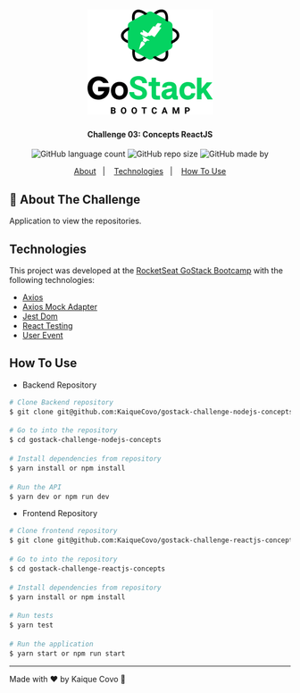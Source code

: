 <h1 align="center">
    <img alt="Logo GoStack" src="./.github/logo.png" />
</h1>

<h4 align="center">
  Challenge 03: Concepts ReactJS
</h4>
<p align="center">
  <img alt="GitHub language count" src="https://img.shields.io/github/languages/count/kaiquecovo/gostack-challenge-reactjs-concepts?color=04d361">


  <img alt="GitHub repo size" src="https://img.shields.io/github/repo-size/kaiquecovo/gostack-challenge-reactjs-concepts">

  <img alt="GitHub made by" src="https://img.shields.io/badge/made%20by-kaiqueCovo-brightgreen">
</p>

<p align="center">
  <a href="#rocket-about-the-challenge">About</a>&nbsp;&nbsp;&nbsp;|&nbsp;&nbsp;&nbsp;
  <a href="#technologies">Technologies</a>&nbsp;&nbsp;&nbsp;|&nbsp;&nbsp;&nbsp;
    <a href="#how-to-use">How To Use</a>
</p>

## :rocket: About The Challenge

Application to view the repositories.

## Technologies

This project was developed at the [RocketSeat GoStack Bootcamp](https://rocketseat.com.br/bootcamp) with the following technologies:

-  [Axios](https://github.com/axios/axios)
- [Axios Mock Adapter](https://github.com/ctimmerm/axios-mock-adapter)
- [Jest Dom](https://github.com/testing-library/jest-dom)
- [React Testing](https://github.com/testing-library/react-testing-library)
- [User Event](https://github.com/testing-library/user-event)

## How To Use

- Backend Repository
```bash
# Clone Backend repository
$ git clone git@github.com:KaiqueCovo/gostack-challenge-nodejs-concepts.git

# Go to into the repository
$ cd gostack-challenge-nodejs-concepts

# Install dependencies from repository
$ yarn install or npm install

# Run the API
$ yarn dev or npm run dev
```

- Frontend Repository
```bash
# Clone frontend repository
$ git clone git@github.com:KaiqueCovo/gostack-challenge-reactjs-concepts.git

# Go to into the repository
$ cd gostack-challenge-reactjs-concepts

# Install dependencies from repository
$ yarn install or npm install

# Run tests
$ yarn test

# Run the application
$ yarn start or npm run start
```
---

Made with ♥ by Kaique Covo :wave: